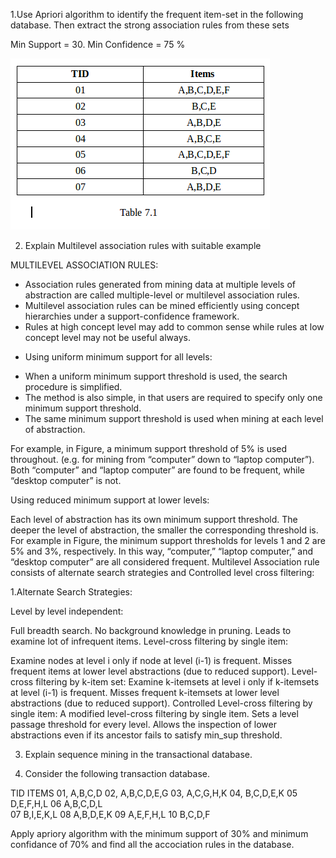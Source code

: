 1.Use Apriori algorithm to identify the frequent item-set in the following database. Then extract the strong association rules from these sets

Min Support = 30.  Min Confidence = 75 %

 ![Table_7.1.png](/Images/Table_7.1.png)



2. Explain Multilevel association rules with suitable example 

MULTILEVEL ASSOCIATION RULES:

- Association rules generated from mining data at multiple levels of abstraction are called multiple-level or multilevel association rules.
- Multilevel association rules can be mined efficiently using concept hierarchies under a support-confidence framework.
- Rules at high concept level may add to common sense while rules at low concept level may not be useful always.

* Using uniform minimum support for all levels:
- When a uniform minimum support threshold is used, the search procedure is simplified.
- The method is also simple, in that users are required to specify only one minimum support threshold.
- The same minimum support threshold is used when mining at each level of abstraction.

For example, in Figure, a minimum support threshold of 5% is used throughout.
(e.g. for mining from “computer” down to “laptop computer”).
Both “computer” and “laptop computer” are found to be frequent, while “desktop computer” is not.

Using reduced minimum support at lower levels:

Each level of abstraction has its own minimum support threshold.
The deeper the level of abstraction, the smaller the corresponding threshold is.
For example in Figure, the minimum support thresholds for levels 1 and 2 are 5% and 3%, respectively.
In this way, “computer,” “laptop computer,” and “desktop computer” are all considered frequent.
Multilevel Association rule consists of alternate search strategies and Controlled level cross filtering:

1.Alternate Search Strategies:

Level by level independent:

Full breadth search.
No background knowledge in pruning.
Leads to examine lot of infrequent items.
Level-cross filtering by single item:

Examine nodes at level i only if node at level (i-1) is frequent.
Misses frequent items at lower level abstractions (due to reduced support).
Level-cross filtering by k-item set:
Examine k-itemsets at level i only if k-itemsets at level (i-1) is frequent.
Misses frequent k-itemsets at lower level abstractions (due to reduced support).
Controlled Level-cross filtering by single item:
A modified level-cross filtering by single item.
Sets a level passage threshold for every level.
Allows the inspection of lower abstractions even if its ancestor fails to satisfy min_sup threshold.



3. Explain sequence mining in the transactional database.

4. Consider the following transaction database.

TID	ITEMS
01,	A,B,C,D
02, 	A,B,C,D,E,G
03,	A,C,G,H,K
04,	B,C,D,E,K
05	D,E,F,H,L
06	A,B,C,D,L	
07	B,I,E,K,L
08	A,B,D,E,K
09	A,E,F,H,L
10	B,C,D,F

Apply apriory algorithm with the minimum support of 30% and minimum confidance of 70% and find all the accociation rules in the database.

	
